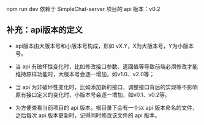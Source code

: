 npm run dev 依赖于 SimpleChat-server 项目的 api 版本：v0.2


## 补充：api版本的定义
- api版本由大版本号和小版本号构成，形如 vX.Y，X为大版本号，Y为小版本号。

- 当 api 有破坏性变化时，比如修改接口参数、返回值等导致前端必须修改才能维持原样功能时，大版本号会逐一增加，如v1.0、v2.0等；

- 当 api 为非破坏性变化时，比如添加新的接口，调整接口背后的实现等不影响原有接口定义的变化时，小版本号会逐一增加，如v0.1、v0.2等。

- 为方便查看当前项目的 api 版本，根目录下会有一个以 api 版本命名的文件，之后每次 api 版本更新时，记得同时修改该文件的 api 版本。